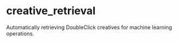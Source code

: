 # creative_retrieval
Automatically retrieving DoubleClick creatives for machine learning operations.
